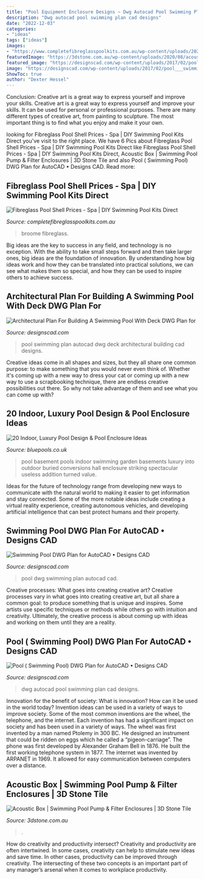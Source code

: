 ```yaml
---
title: "Pool Equipment Enclosure Designs ~ Dwg Autocad Pool Swimming Plan Cad Designs"
description: "Dwg autocad pool swimming plan cad designs"
date: "2022-12-03"
categories:
- "ideas"
tags: ["ideas"]
images:
- "https://www.completefibreglasspoolkits.com.au/wp-content/uploads/2021/04/broom2.jpg"
featuredImage: "https://3dstone.com.au/wp-content/uploads/2020/08/acoustic-box-1.1x1.1x1.1.jpg"
featured_image: "https://designscad.com/wp-content/uploads/2017/02/pool___swimming_pool__dwg_plan_for_autocad_34250.gif"
image: "https://designscad.com/wp-content/uploads/2017/02/pool___swimming_pool__dwg_plan_for_autocad_34250.gif"
ShowToc: true
author: "Dexter Hessel"
---
```



Conclusion: Creative art is a great way to express yourself and improve your skills.
Creative art is a great way to express yourself and improve your skills. It can be used for personal or professional purposes. There are many different types of creative art, from painting to sculpture. The most important thing is to find what you enjoy and make it your own.

	

		
looking for Fibreglass Pool Shell Prices - Spa | DIY Swimming Pool Kits Direct you've visit to the right place. We have 6 Pics about Fibreglass Pool Shell Prices - Spa | DIY Swimming Pool Kits Direct like Fibreglass Pool Shell Prices - Spa | DIY Swimming Pool Kits Direct, Acoustic Box | Swimming Pool Pump &amp; Filter Enclosures | 3D Stone Tile and also Pool ( Swimming Pool) DWG Plan for AutoCAD • Designs CAD. Read more:
		
    
## Fibreglass Pool Shell Prices - Spa | DIY Swimming Pool Kits Direct

<img loading=lazy src="https://www.completefibreglasspoolkits.com.au/wp-content/uploads/2021/04/broom2.jpg" onerror="this.onerror=null;this.src='https://tse4.mm.bing.net/th?id=OIP.mOKRnioXknNQCA_Cc6SoDwHaD5&amp;pid=15.1';" alt="Fibreglass Pool Shell Prices - Spa | DIY Swimming Pool Kits Direct">

_Source: completefibreglasspoolkits.com.au_

>broome fibreglass. 

	

Big ideas are the key to success in any field, and technology is no exception. With the ability to take small steps forward and then take larger ones, big ideas are the foundation of innovation. By understanding how big ideas work and how they can be translated into practical solutions, we can see what makes them so special, and how they can be used to inspire others to achieve success.

    
## Architectural Plan For Building A Swimming Pool With Deck DWG Plan For

<img loading=lazy src="https://designscad.com/wp-content/uploads/2017/02/architectural_plan_for_building_a_swimming_pool_with_deck_dwg_plan_for_autocad_27126.gif" onerror="this.onerror=null;this.src='https://tse3.mm.bing.net/th?id=OIP.QVqrACjyMtXMVN4MFsJVSwHaFK&amp;pid=15.1';" alt="Architectural Plan For Building A Swimming Pool With Deck DWG Plan for">

_Source: designscad.com_

>pool swimming plan autocad dwg deck architectural building cad designs. 

	

Creative ideas come in all shapes and sizes, but they all share one common purpose: to make something that you would never even think of. Whether it's coming up with a new way to dress your cat or coming up with a new way to use a scrapbooking technique, there are endless creative possibilities out there. So why not take advantage of them and see what you can come up with?

    
## 20 Indoor, Luxury Pool Design &amp; Pool Enclosure Ideas

<img loading=lazy src="https://www.bluepools.co.uk/SiteAssets/indoor-pools/i12-pool-in-basement-of-old-house.png" onerror="this.onerror=null;this.src='https://tse2.mm.bing.net/th?id=OIP.iw2b2Dec9Pq_mIsSxOQovwHaEq&amp;pid=15.1';" alt="20 Indoor, Luxury Pool Design &amp; Pool Enclosure Ideas">

_Source: bluepools.co.uk_

>pool basement pools indoor swimming garden basements luxury into outdoor buried conversions hall enclosure striking spectacular useless addition turned value. 

	

Ideas for the future of technology range from developing new ways to communicate with the natural world to making it easier to get information and stay connected. Some of the more notable ideas include creating a virtual reality experience, creating autonomous vehicles, and developing artificial intelligence that can best protect humans and their property.

    
## Swimming Pool DWG Plan For AutoCAD • Designs CAD

<img loading=lazy src="https://designscad.com/wp-content/uploads/2017/02/swimming_pool_dwg_plan_for_autocad_24436.gif" onerror="this.onerror=null;this.src='https://tse2.mm.bing.net/th?id=OIP.lDq0tux_xLuOocg5oEka-QHaEK&amp;pid=15.1';" alt="Swimming Pool DWG Plan for AutoCAD • Designs CAD">

_Source: designscad.com_

>pool dwg swimming plan autocad cad. 

	

Creative processes: What goes into creating creative art?
Creative processes vary in what goes into creating creative art, but all share a common goal: to produce something that is unique and inspires. Some artists use specific techniques or methods while others go with intuition and creativity. Ultimately, the creative process is about coming up with ideas and working on them until they are a reality.

    
## Pool ( Swimming Pool) DWG Plan For AutoCAD • Designs CAD

<img loading=lazy src="https://designscad.com/wp-content/uploads/2017/02/pool___swimming_pool__dwg_plan_for_autocad_34250.gif" onerror="this.onerror=null;this.src='https://tse3.mm.bing.net/th?id=OIP.TVLwkvRvcdhw9g5A40uMXQHaFH&amp;pid=15.1';" alt="Pool ( Swimming Pool) DWG Plan for AutoCAD • Designs CAD">

_Source: designscad.com_

>dwg autocad pool swimming plan cad designs. 

	

Innovation for the benefit of society: What is innovation? How can it be used in the world today?
Invention ideas can be used in a variety of ways to improve society. Some of the most common inventions are the wheel, the telephone, and the internet. Each invention has had a significant impact on society and has been used in a variety of ways. The wheel was first invented by a man named Ptolemy in 300 BC. He designed an instrument that could be ridden on eggs which he called a “pigeon-carriage”. The phone was first developed by Alexander Graham Bell in 1876. He built the first working telephone system in 1877. The internet was invented by ARPANET in 1969. It allowed for easy communication between computers over a distance.

    
## Acoustic Box | Swimming Pool Pump &amp; Filter Enclosures | 3D Stone Tile

<img loading=lazy src="https://3dstone.com.au/wp-content/uploads/2020/08/acoustic-box-1.1x1.1x1.1.jpg" onerror="this.onerror=null;this.src='https://tse1.mm.bing.net/th?id=OIP._4W3GvDzGq6EksFUJE5WvQHaI8&amp;pid=15.1';" alt="Acoustic Box | Swimming Pool Pump &amp; Filter Enclosures | 3D Stone Tile">

_Source: 3dstone.com.au_

>. 

	

How do creativity and productivity intersect?
Creativity and productivity are often intertwined. In some cases, creativity can help to stimulate new ideas and save time. In other cases, productivity can be improved through creativity. The intersecting of these two concepts is an important part of any manager’s arsenal when it comes to workplace productivity.

